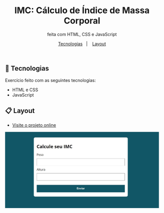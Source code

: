 <h1 align="center">IMC: Cálculo de Índice de Massa Corporal</h1>

<p align="center">feita com HTML, CSS e JavaScript </br>
</p>

<p align="center">
 <a href="#-tecnologias">Tecnologias</a>&nbsp;&nbsp;&nbsp|&nbsp;&nbsp;&nbsp;
 <a href="#-Layout">Layout</a>
 
</p>



</br>



## 🚀 Tecnologias

Exercício feito com as seguintes tecnologias:

- HTML e CSS
- JavaScript



## 📋 Layout
- [Visite o projeto online](https://rianxavier.github.io/IMC/)

<p align="center">
  <img alt="Layout da Calculadora IMC" src="./assets/img/IMC.jpeg">
</p>
